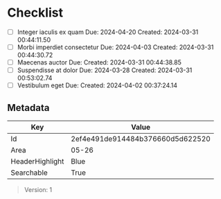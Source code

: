 # Checklist

- [ ] Integer iaculis ex quam
  Due: 2024-04-20
  Created: 2024-03-31 00:44:11.50
- [ ] Morbi imperdiet consectetur
  Due: 2024-04-03
  Created: 2024-03-31 00:44:30.72
- [ ] Maecenas auctor
  Due:
  Created: 2024-03-31 00:44:38.85
- [ ] Suspendisse at dolor
  Due: 2024-03-28
  Created: 2024-03-31 00:53:02.74
- [ ] Vestibulum eget
  Due:
  Created: 2024-04-02 00:37:24.14

## Metadata

| Key | Value |
| - | - |
| Id | 2ef4e491de914484b376660d5d622520 |
| Area | 05-26 |
| HeaderHighlight | Blue |
| Searchable | True |

> Version: 1